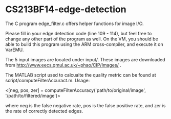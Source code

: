 CS213BF14-edge-detection
========================

The C program edge_filter.c offers helper functions for image I/O.

Please fill in your edge detection code (line 109 - 114), but feel free
to change any other part of the program as well. On the VM, you should be able to build this program using the ARM cross-compiler, and execute it on VarEMU. 

The 5 input images are located under input/. These images are downloaded from http://www.eecs.qmul.ac.uk/~phao/CIP/Images/ .

The MATLAB script used to calcualte the quality metric can be found at script/computeFilterAccuract.m. Usage:

  <[neg, pos, zer]  = computeFilterAccuracy('path/to/original/image', '/path/to/filtered/image')>
  
where neg is the false negative rate, pos is the false positive rate, and zer is the rate of correctly detected edges.
